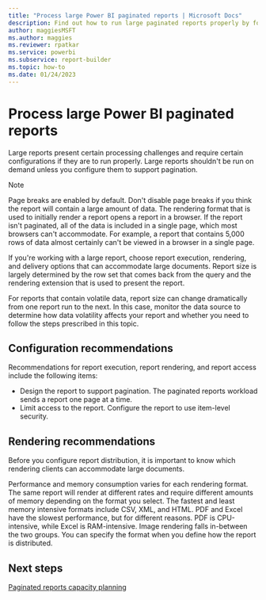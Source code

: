 ```yaml
---
title: "Process large Power BI paginated reports | Microsoft Docs"
description: Find out how to run large paginated reports properly by following configuration and rendering recommendations.
author: maggiesMSFT
ms.author: maggies
ms.reviewer: rpatkar
ms.service: powerbi
ms.subservice: report-builder
ms.topic: how-to
ms.date: 01/24/2023
---
```

# Process large Power BI paginated reports
  Large reports present certain processing challenges and require certain configurations if they are to run properly. Large reports shouldn't be run on demand unless you configure them to support pagination.  
  
> [!NOTE]  
>  Page breaks are enabled by default. Don't disable page breaks if you think the report will contain a large amount of data. The rendering format that is used to initially render a report opens a report in a browser. If the report isn't paginated, all of the data is included in a single page, which most browsers can't accommodate. For example, a report that contains 5,000 rows of data almost certainly can't be viewed in a browser in a single page.  
  
 If you're working with a large report, choose report execution, rendering, and delivery options that can accommodate large documents. Report size is largely determined by the row set that comes back from the query and the rendering extension that is used to present the report.  
  
 For reports that contain volatile data, report size can change dramatically from one report run to the next. In this case, monitor the data source to determine how data volatility affects your report and whether you need to follow the steps prescribed in this topic.  
  
## Configuration recommendations  
 Recommendations for report execution, report rendering, and report access include the following items:  
  
-   Design the report to support pagination. The paginated reports workload sends a report one page at a time. 
-   Limit access to the report. Configure the report to use item-level security.
  
## Rendering recommendations  
 Before you configure report distribution, it is important to know which rendering clients can accommodate large documents.
  
 Performance and memory consumption varies for each rendering format. The same report will render at different rates and require different amounts of memory depending on the format you select. The fastest and least memory intensive formats include CSV, XML, and HTML. PDF and Excel have the slowest performance, but for different reasons. PDF is CPU-intensive, while Excel is RAM-intensive. Image rendering falls in-between the two groups. You can specify the format when you define how the report is distributed.  
  
## Next steps
[Paginated reports capacity planning](/power-bi/paginated-reports/paginated-capacity-planning)
